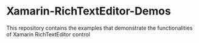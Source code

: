 # Xamarin-RichTextEditor-Demos

This repository contains the examples that demonstrate the functionalities of Xamarin RichTextEditor control
